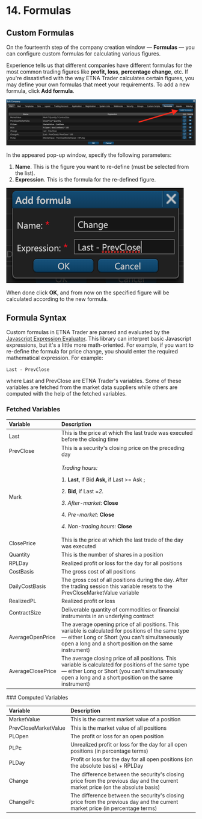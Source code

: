 # 14. Formulas

## Custom Formulas

On the fourteenth step of the company creation window — **Formulas** — you can configure custom formulas for calculating various figures.

Experience tells us that different companies have different formulas for the most common trading figures like **profit, loss**, **percentage change**, etc. If you're dissatisfied with the way ETNA Trader calculates certain figures, you may define your own formulas that meet your requirements. To add a new formula, click **Add formula**.

![](../../../.gitbook/assets/screenshot-2019-01-23-at-21.19.17.png)

In the appeared pop-up window, specify the following parameters:

1. **Name**. This is the figure you want to re-define \(must be selected from the list\).
2. **Expression**. This is the formula for the re-defined figure.

![](../../../.gitbook/assets/screenshot-2019-01-23-at-21.24.58.png)

When done click **OK**, and from now on the specified figure will be calculated according to the new formula.

## Formula Syntax

Custom formulas in ETNA Trader are parsed and evaluated by the [Javascript Expression Evaluator](https://www.npmjs.com/package/expr-eval). This library can interpret basic Javascript expressions, but it's a little more math-oriented. For example, if you want to re-define the formula for price change, you should enter the required mathematical expression. For example:

```text
Last - PrevClose
```

where Last and PrevClose are ETNA Trader's variables. Some of these variables are fetched from the market data suppliers while others are computed with the help of the fetched variables.

### Fetched Variables

<table>
  <thead>
    <tr>
      <th style="text-align:left">Variable</th>
      <th style="text-align:left">Description</th>
    </tr>
  </thead>
  <tbody>
    <tr>
      <td style="text-align:left">Last</td>
      <td style="text-align:left">This is the price at which the last trade was executed before the closing
        time</td>
    </tr>
    <tr>
      <td style="text-align:left">PrevClose</td>
      <td style="text-align:left">This is a security's closing price on the preceding day</td>
    </tr>
    <tr>
      <td style="text-align:left">Mark</td>
      <td style="text-align:left">
        <p><em>Trading hours:</em>
        </p>
        <p>1. <b>Last</b>, if Bid <b>Ask,</b> if Last >= Ask ;</p>
        <p><b>    </b>2. <b>Bid</b>, if Last =<em>2. </em>
        </p>
        <p><em>    3. After-market</em>: <b>Close</b>
        </p>
        <p><b>    </b>4<em>. Pre-market</em>: <b>Close</b>
        </p>
        <p><b>    </b><em>4. Non-trading hours:</em>  <b>Close</b>
        </p>
      </td>
    </tr>
    <tr>
      <td style="text-align:left">ClosePrice</td>
      <td style="text-align:left">This is the price at which the last trade of the day was executed</td>
    </tr>
    <tr>
      <td style="text-align:left">Quantity</td>
      <td style="text-align:left">This is the number of shares in a position</td>
    </tr>
    <tr>
      <td style="text-align:left">RPLDay</td>
      <td style="text-align:left">Realized profit or loss for the day for all positions</td>
    </tr>
    <tr>
      <td style="text-align:left">CostBasis</td>
      <td style="text-align:left">The gross cost of all positions</td>
    </tr>
    <tr>
      <td style="text-align:left">DailyCostBasis</td>
      <td style="text-align:left">The gross cost of all positions during the day. After the trading session
        this variable resets to the PrevCloseMarketValue variable</td>
    </tr>
    <tr>
      <td style="text-align:left">RealizedPL</td>
      <td style="text-align:left">Realized profit or loss</td>
    </tr>
    <tr>
      <td style="text-align:left">ContractSize</td>
      <td style="text-align:left">Deliverable quantity of commodities or financial instruments in an underlying
        contract</td>
    </tr>
    <tr>
      <td style="text-align:left">AverageOpenPrice</td>
      <td style="text-align:left">The average opening price of all positions. This variable is calculated
        for positions of the same type — either Long or Short (you can't simultaneously
        open a long and a short position on the same instrument)</td>
    </tr>
    <tr>
      <td style="text-align:left">AverageClosePrice</td>
      <td style="text-align:left">The average closing price of all positions. This variable is calculated
        for positions of the same type — either Long or Short (you can't simultaneously
        open a long and a short position on the same instrument)</td>
    </tr>
  </tbody>
</table>### Computed Variables

| Variable | Description |
| :--- | :--- |
| MarketValue | This is the current market value of a position |
| PrevCloseMarketValue | This is the market value of all positions |
| PLOpen | The profit or loss for an open position |
| PLPc | Unrealized profit or loss for the day for all open positions \(in percentage terms\) |
| PLDay | Profit or loss for the day for all open positions \(on the absolute basis\) + RPLDay |
| Change | The difference between the security's closing price from the previous day and the current market price \(on the absolute basis\) |
| ChangePc | The difference between the security's closing price from the previous day and the current market price \(in percentage terms\) |

